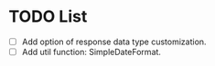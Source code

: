 # TODO List

- [ ] Add option of response data type customization.
- [ ] Add util function: SimpleDateFormat.
